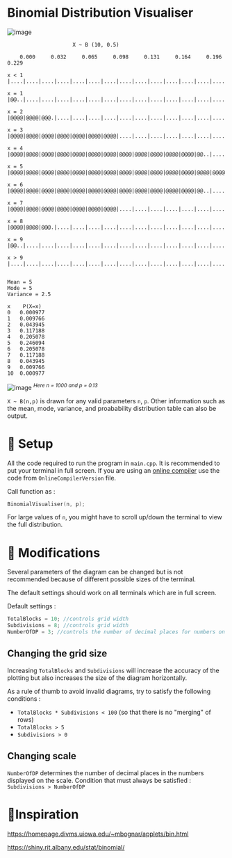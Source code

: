 # Binomial Distribution Visualiser

![image](https://user-images.githubusercontent.com/65414576/157391910-6fe68afd-8177-4030-9cd3-28b03a7e3824.png)

```
					 X ~ B (10, 0.5)

	0.000     0.032     0.065     0.098     0.131     0.164     0.196     0.229     

x < 1	 |....|....|....|....|....|....|....|....|....|....|....|....|....|....|....|

x = 1	 |@@..|....|....|....|....|....|....|....|....|....|....|....|....|....|....|

x = 2	 |@@@@|@@@@|@@@.|....|....|....|....|....|....|....|....|....|....|....|....|

x = 3	 |@@@@|@@@@|@@@@|@@@@|@@@@|@@@@|@@@@|....|....|....|....|....|....|....|....|

x = 4	 |@@@@|@@@@|@@@@|@@@@|@@@@|@@@@|@@@@|@@@@|@@@@|@@@@|@@@@|@@@@|@@..|....|....|

x = 5	 |@@@@|@@@@|@@@@|@@@@|@@@@|@@@@|@@@@|@@@@|@@@@|@@@@|@@@@|@@@@|@@@@|@@@@|@@@@|

x = 6	 |@@@@|@@@@|@@@@|@@@@|@@@@|@@@@|@@@@|@@@@|@@@@|@@@@|@@@@|@@@@|@@..|....|....|

x = 7	 |@@@@|@@@@|@@@@|@@@@|@@@@|@@@@|@@@@|....|....|....|....|....|....|....|....|

x = 8	 |@@@@|@@@@|@@@.|....|....|....|....|....|....|....|....|....|....|....|....|

x = 9	 |@@..|....|....|....|....|....|....|....|....|....|....|....|....|....|....|

x > 9	 |....|....|....|....|....|....|....|....|....|....|....|....|....|....|....|


Mean = 5
Mode = 5
Variance = 2.5

x	 P(X=x)
0	0.000977
1	0.009766
2	0.043945
3	0.117188
4	0.205078
5	0.246094
6	0.205078
7	0.117188
8	0.043945
9	0.009766
10	0.000977
```

![image](https://user-images.githubusercontent.com/65414576/157603181-c5ec6308-b09c-436b-923f-7b81f64f6ac7.png)
<sup>*Here n = 1000 and p = 0.13* 


`X ~ B(n,p)` is drawn for any valid parameters `n`, `p`. Other information such as the mean, mode, variance, and proabability distribution table can also be output.
  
# 🚀 Setup # 
All the code required to run the program in `main.cpp`. It is recommended to put your terminal in full screen. If you are using an [online compiler](https://www.onlinegdb.com/online_c++_compiler) use the code from `OnlineCompilerVersion` file.

Call function as :
```cpp
BinomialVisualiser(n, p);
```

For large values of `n`, you might have to scroll up/down the terminal to view the full distribution.
# 🔨 Modifications #
Several parameters of the diagram can be changed but is not recommended because of different possible sizes of the terminal.

The default settings should work on all terminals which are in full screen.

Default settings :
```cpp
TotalBlocks = 10; //controls grid width
Subdivisions = 8; //controls grid width
NumberOfDP = 3; //controls the number of decimal places for numbers on scale
```
## Changing the grid size ##
Increasing `TotalBlocks` and `Subdivisions` will increase the accuracy of the plotting but also increases the size of the diagram horizontally.

As a rule of thumb to avoid invalid diagrams, try to satisfy the following conditions  :

- `TotalBlocks * Subdivisions < 100` (so that there is no "merging" of rows)
- `TotalBlocks > 5`
- `Subdivisions > 0`

## Changing scale ##
`NumberOfDP` determines the number of decimal places in the numbers displayed on the scale. 
Condition that must always be satisfied : `Subdivisions > NumberOfDP`

# 🌠Inspiration #
https://homepage.divms.uiowa.edu/~mbognar/applets/bin.html

https://shiny.rit.albany.edu/stat/binomial/
